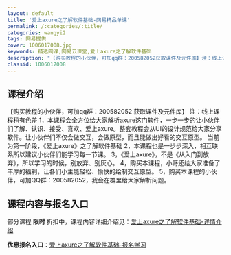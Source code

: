 ```yaml
---
layout: default
title: '爱上axure之了解软件基础-网易精品单课'
permalink: /:categories/:title/
categories: wangyi2
tags: 网易提供
cover: 1006017008.jpg
keywords: 精选网课,网易云课堂,爱上axure之了解软件基础
description: "【购买教程的小伙伴，可加qq群：200582052获取课件及元件库】注：线上课程稍有色差1，本课程会全方位给大家解析axure这门软件，一步一步的让小伙伴们了解、认识、接受、喜欢、爱上axu"
classid: 1006017008
---
```


## 课程介绍

【购买教程的小伙伴，可加qq群：200582052 获取课件及元件库】
注：线上课程稍有色差
1，本课程会全方位给大家解析axure这门软件，一步一步的让小伙伴们了解、认识、接受、喜欢、爱上axure。整套教程会从UI的设计规范给大家分享软件。让小伙伴们不仅会做交互，会做原型，而且能做出好看的交互原型。
当前为第一阶段，《爱上axure》之了解软件基础
2，本课程也是一步步深入，相互联系所以建议小伙伴们能学习每一节课。
3，《爱上axure》，不是《从入门到放弃》，所以学习的时候，别放弃、别灰心。
4，购买本课程，小哥还给大家准备了丰厚的福利，让各们小主能轻松、愉快的绘制交互原型。
5，购买本课程的小伙伴，可加QQ群：200582052，我会在群里给大家解析问题。

## 课程内容与报名入口

部分课程 **限时** 折扣中，课程内容详细介绍见：[爱上axure之了解软件基础-详情介绍](https://study.163.com/course/introduction/1006017008.htm?share=1&shareId=1025206652&utm_campaign=share&utm_medium=iphoneShare&utm_source=&utm_u=1025206652)

**优惠报名入口**：[爱上axure之了解软件基础-报名学习](https://study.163.com/course/introduction/1006017008.htm?share=1&shareId=1025206652&utm_campaign=share&utm_medium=iphoneShare&utm_source=&utm_u=1025206652)

